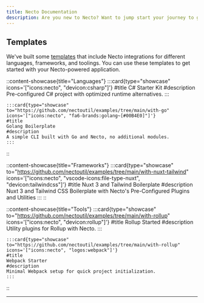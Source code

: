 ```yaml
---
title: Necto Documentation
description: Are you new to Necto? Want to jump start your journey to get developing as fast as possible? The fastest way to get started us by jumping in directly to a module for the language of your choice.
---    
```


## Templates

We've built some [templates](https://github.com/nectoutil/examples) that include Necto integrations for different languages, frameworks, and toolings. You can use these templates to get started with your Necto-powered application.

::content-showcase{title="Languages"}
    :::card{type="showcase" icons='["icons:necto", "devicon:csharp"]'}
    #title
    C# Starter Kit
    #description
    Pre-configured C# project with optimized runtime alternatives.
    ::: 

    :::card{type="showcase" to="https://github.com/nectoutil/examples/tree/main/with-go" icons='["icons:necto", "fa6-brands:golang~[#00B4E0]"]'}
    #title
    Golang Boilerplate
    #description
    A simple CLI built with Go and Necto, no additional modules.
    :::
::  

::content-showcase{title="Frameworks"}
    :::card{type="showcase" to="https://github.com/nectoutil/examples/tree/main/with-nuxt-tailwind" icons='["icons:necto", "vscode-icons:file-type-nuxt", "devicon:tailwindcss"]'}
    #title
    Nuxt 3 and Tailwind Boilerplate
    #description
    Nuxt 3 and Tailwind CSS Boilerplate with Necto's Pre-Configured Plugins and Utilities
    :::
::

::content-showcase{title="Tools"}
    :::card{type="showcase" to="https://github.com/nectoutil/examples/tree/main/with-rollup" icons='["icons:necto", "devicon:rollup"]'}
    #title
    Rollup Started
    #description
    Utility plugins for Rollup with Necto.
    :::

    :::card{type="showcase" to="https://github.com/nectoutil/examples/tree/main/with-rollup" icons='["icons:necto", "logos:webpack"]'}
    #title
    Webpack Starter
    #description
    Minimal Webpack setup for quick project initialization.
    :::
::

---
